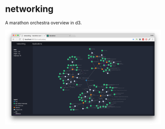 # networking

A marathon orchestra overview in d3.

![Networking UI for Marathon](https://raw.githubusercontent.com/rebeling/networking/master/visualization/networking-ui.png "Networking UI for Marathon")
